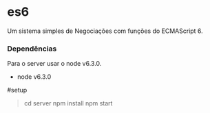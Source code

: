 # es6
Um sistema simples de Negociações com funções do ECMAScript 6.

### Dependências
Para o server usar o node v6.3.0.

* node v6.3.0

#setup

>cd server
>npm install
>npm start 